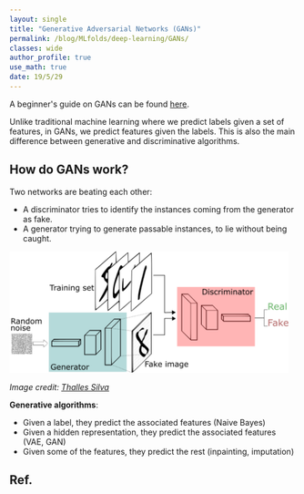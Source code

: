 ```yaml
---
layout: single
title: "Generative Adversarial Networks (GANs)"
permalink: /blog/MLfolds/deep-learning/GANs/
classes: wide
author_profile: true
use_math: true
date: 19/5/29
---
```



A beginner's guide on GANs can be found [here](https://skymind.ai/wiki/generative-adversarial-network-gan).

Unlike traditional machine learning where we predict labels given a set of features, in GANs, we predict features given the labels. This is also the main difference between generative and discriminative algorithms.

## How do GANs work?

Two networks are beating each other:

* A discriminator tries to identify the instances coming from the generator as fake.
* A generator trying to generate passable instances, to lie without being caught.
<p>
	<img src="/Blog/MLfolds/deep-learning/figures/GANs.png"
       alt="single-link-better" 
       style="width: 35em;" 
       class="align-center">
</p>


*Image credit: [Thalles Silva](https://skymind.ai/wiki/generative-adversarial-network-gan)*

**Generative algorithms**:

- Given a label, they predict the associated features (Naive Bayes)
- Given a hidden representation, they predict the associated features (VAE, GAN)
- Given some of the features, they predict the rest (inpainting, imputation)

## Ref.

